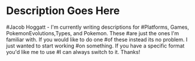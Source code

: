# Description Goes Here

#Jacob Hoggatt - I'm currently writing descriptions for #Platforms, Games, PokemonEvolutions,Types, and Pokemon. These #are just the ones I'm familiar with. If you would like to do one #of these instead its no problem. I just wanted to start working #on something. If you have a specific format you'd like me to use #I can always switch to it. Thanks!
